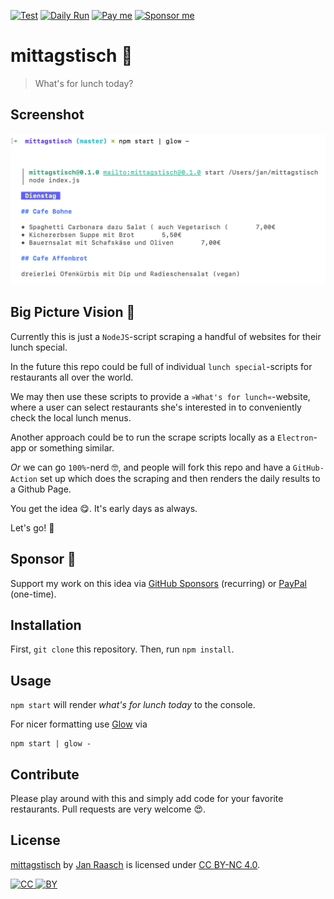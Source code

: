 [![Test](https://github.com/janraasch/mittagstisch/workflows/CI/badge.svg?branch=master&event=push)](https://github.com/janraasch/mittagstisch/actions?query=workflow%3ACI) [![Daily Run](https://github.com/janraasch/mittagstisch/workflows/DAILY/badge.svg?branch=master)](https://github.com/janraasch/mittagstisch/actions?query=workflow%3ADAILY) [![Pay me][paypal-svg]][paypal-dot-me] [![Sponsor me][github-sponsors-svg]][github-sponsors]

# mittagstisch 🍴

> What's for lunch today?

## Screenshot

![screenshot][screenshot]

## Big Picture Vision 🌈

Currently this is just a `NodeJS`-script scraping a handful of websites for their lunch special.

In the future this repo could be full of individual `lunch special`-scripts for restaurants all over the world.

We may then use these scripts to provide a `»What's for lunch«`-website, where a user can select restaurants she's interested in to conveniently check the local lunch menus.

Another approach could be to run the scrape scripts locally as a `Electron`-app or something similar.

_Or_ we can go `100%`-nerd 🤓, and people will fork this repo and have a `GitHub-Action` set up which does the scraping and then renders the daily results to a Github Page.

You get the idea 😋. It's early days as always.

Let's go! 🚀

## Sponsor 💟

Support my work on this idea via [GitHub Sponsors][github-sponsors] (recurring) or [PayPal][paypal-dot-me] (one-time).

## Installation

First, `git clone` this repository. Then, run `npm install`.

## Usage

`npm start` will render _what's for lunch today_ to the console.

For nicer formatting use [Glow][glow] via

```
npm start | glow -
```

## Contribute

Please play around with this and simply add code for your favorite restaurants. Pull requests are very welcome 😍.

## License

[mittagstisch][github] by [Jan Raasch][author] is licensed under [CC BY-NC 4.0][license-url].

[![CC][license-cc-svg] ![BY][license-by-svg]][license-url]

[license-url]: https://creativecommons.org/licenses/by-nc/4.0/
[license-cc-svg]: https://mirrors.creativecommons.org/presskit/icons/cc.svg?ref=chooser-v1
[license-by-svg]: https://mirrors.creativecommons.org/presskit/icons/by.svg?ref=chooser-v1
[author]: https://www.janraasch.com
[github]: https://github.com/janraasch/mittagstisch
[glow]: https://github.com/charmbracelet/glow
[screenshot]: https://github.com/janraasch/mittagstisch/raw/master/assets/screenshot.png
[paypal-dot-me]: https://www.paypal.me/janraasch/
[paypal-svg]: https://img.shields.io/badge/onetime-donation-11dde2.svg?logo=paypal
[github-sponsors-svg]: https://img.shields.io/badge/recurring-sponsorship-ee4aaa.svg?logo=github
[github-sponsors]: https://github.com/sponsors/janraasch
